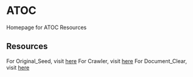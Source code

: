 # ATOC
Homepage for ATOC Resources
## Resources
For Original_Seed, visit [here](https://ilcsfno.github.io/Resources/ATOC/Original_Seed.zip)
For Crawler, visit [here](https://ilcsfno.github.io/Resources/ATOC/Crawler.py)
For Document_Clear, visit [here](https://ilcsfno.github.io/Resources/ATOC/Document_Clear.py)
